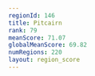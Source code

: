 ```yaml
---
regionId: 146
title: Pitcairn
rank: 79
meanScore: 71.07
globalMeanScore: 69.82
numRegions: 220
layout: region_score
---
```

